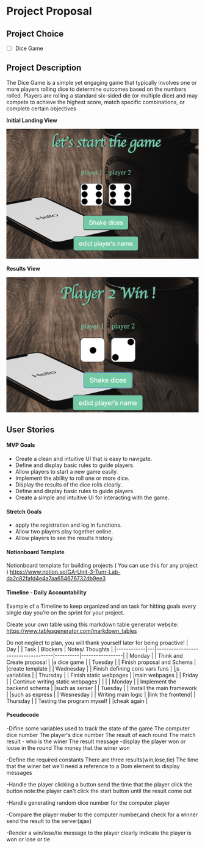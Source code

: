# Project Proposal

## Project Choice 

- [ ] Dice Game

## Project Description 

The Dice Game is a simple yet engaging game that typically involves one or more players rolling dice to determine outcomes based on the numbers rolled. Players are rolling a standard six-sided die (or multiple dice) and may compete to achieve the highest score, match specific combinations, or complete certain objectives

**Initial Landing View**

![image](https://github.com/kevinsubmit/dice-game/blob/main/public/images/begin.png)

**Results View**

![image](https://github.com/kevinsubmit/dice-game/blob/main/public/images/result.png)

## User Stories

#### MVP Goals

- Create a clean and intuitive UI that is easy to navigate.
- Define and display basic rules to guide players.
- Allow players to start a new game easily.
- Implement the ability to roll one or more dice.
- Display the results of the dice rolls clearly..
- Define and display basic rules to guide players.
- Create a simple and intuitive UI for interacting with the game.

#### Stretch Goals

-  apply the registration and log in functions.
-  Allow two players play together online.
-  Allow players to see the results history.


#### Notionboard Template
Notionboard template for building projects ( You can use this for any project )
https://www.notion.so/GA-Unit-3-Tunr-Lab-da2c82fafd4e4a7aa654676732db9ee3

#### Timeline - Daily Accountability
Example of a Timeline to keep organized and on task for hitting goals every single day you’re on the sprint for your project.

Create your own table using this markdown table generator website:
https://www.tablesgenerator.com/markdown_tables

Do not neglect to plan, you will thank yourself later for being proactive!
| Day        |   | Task                               | Blockers | Notes/ Thoughts |
|------------|---|------------------------------------|----------|-----------------|
| Monday     |   | Think and Create proposal          |          |a dice game      |
| Tuesday    |   | Finish proposal and Schema         |          |create template  |
| Wednesday  |   | Finish defining cons vars funs     |          |js variablles    |
| Thursday   |   | Finish static webpages             |          |main  webpages   |
| Friday     |   | Continue writing  static webpages  |          |                 |
| Monday     |   | Implement the backend schema       |          |such as serser   |
| Tuesday    |   | Install the main framework         |          |such as express  |
| Wesnesday  |   | Writing main logic                 |          |link the frontend|
| Thursday   |   | Testing the program myself         |          |cheak again      |

#### Pseudocode
-Difine some variables used to track the state of the game
 The computer dice number
 The player's dice number
 The result of each round
 The match result - who is the winer
 The result message -display the player won or loose in the round
 The money that the winer won
 
-Define the required constants
 There are three results(win,lose,tie)
 The time that the winer bet
 we'll need a reference to a Dom element to display messages

-Handle the player clicking a button
  send the time that the player click the button
  note:the player can't click the start button until the result come out

-Handle generating random dice number for the computer player

-Compare the player muber to the computer number,and check for a winner
 send the result to the server(ajax)

-Render a win/lose/tie message to the player
 clearly indicate the player is won or lose or tie

  

 

 
 
 
 
 





